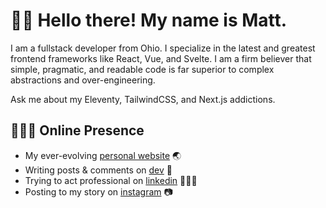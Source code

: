 # 👋🏼 Hello there! My name is Matt.

I am a fullstack developer from Ohio. I specialize in the latest and greatest frontend frameworks like React, Vue, and Svelte. I am a firm believer that simple, pragmatic, and readable code is far superior to complex abstractions and over-engineering.

Ask me about my Eleventy, TailwindCSS, and Next.js addictions.

## 👨🏻‍💻 Online Presence

- My ever-evolving [personal website](https://mattwaler.com) 🌏
- Writing posts & comments on [dev](https://dev.to/mattwaler) 📝
- Trying to act professional on [linkedin](https://www.linkedin.com/in/mattwaler/) 👨🏻‍💼
- Posting to my story on [instagram](https://www.instagram.com/mattwaler/) 📷
